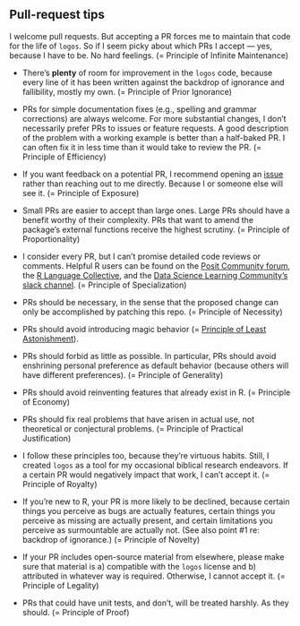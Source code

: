 
<!-- Taken and modified from https://github.com/mbutterick/pollen/tree/master -->

## Pull-request tips

I welcome pull requests. But accepting a PR forces me to maintain that
code for the life of `logos`. So if I seem picky about which PRs I
accept — yes, because I have to be. No hard feelings. (= Principle of
Infinite Maintenance)

- There’s **plenty** of room for improvement in the `logos` code,
  because every line of it has been written against the backdrop of
  ignorance and fallibility, mostly my own. (= Principle of Prior
  Ignorance)

- PRs for simple documentation fixes (e.g., spelling and grammar
  corrections) are always welcome. For more substantial changes, I don’t
  necessarily prefer PRs to issues or feature requests. A good
  description of the problem with a working example is better than a
  half-baked PR. I can often fix it in less time than it would take to
  review the PR. (= Principle of Efficiency)

- If you want feedback on a potential PR, I recommend opening an
  [issue](https://github.com/jpmonteagudo28/logos/issues) rather than
  reaching out to me directly. Because I or someone else will see it. (=
  Principle of Exposure)

- Small PRs are easier to accept than large ones. Large PRs should have
  a benefit worthy of their complexity. PRs that want to amend the
  package’s external functions receive the highest scrutiny. (=
  Principle of Proportionality)

- I consider every PR, but I can’t promise detailed code reviews or
  comments. Helpful R users can be found on the [Posit Community
  forum](https://forum.posit.co/), the [R Language
  Collective](https://stackoverflow.com/collectives/r-language), and the
  [Data Science Learning Community’s slack channel](https://dslc.io/).
  (= Principle of Specialization)

- PRs should be necessary, in the sense that the proposed change can
  only be accomplished by patching this repo. (= Principle of Necessity)

- PRs should avoid introducing magic behavior (= [Principle of Least
  Astonishment](http://wiki.c2.com/?PrincipleOfLeastAstonishment)).

- PRs should forbid as little as possible. In particular, PRs should
  avoid enshrining personal preference as default behavior (because
  others will have different preferences). (= Principle of Generality)

- PRs should avoid reinventing features that already exist in R. (=
  Principle of Economy)

- PRs should fix real problems that have arisen in actual use, not
  theoretical or conjectural problems. (= Principle of Practical
  Justification)

- I follow these principles too, because they’re virtuous habits. Still,
  I created `logos` as a tool for my occasional biblical research endeavors. If a certain
  PR would negatively impact that work, I can’t accept it. (= Principle
  of Royalty)

- If you’re new to R, your PR is more likely to be declined, because
  certain things you perceive as bugs are actually features, certain
  things you perceive as missing are actually present, and certain
  limitations you perceive as surmountable are actually not. (See also
  point \#1 re: backdrop of ignorance.) (= Principle of Novelty)

- If your PR includes open-source material from elsewhere, please make
  sure that material is a) compatible with the `logos` license and b)
  attributed in whatever way is required. Otherwise, I cannot accept it.
  (= Principle of Legality)

- PRs that could have unit tests, and don’t, will be treated harshly. As
  they should. (= Principle of Proof)
